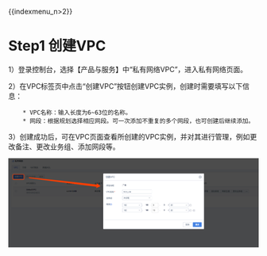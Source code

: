 {{indexmenu_n>2}}

# Step1 创建VPC

1）登录控制台，选择【产品与服务】中“私有网络VPC”，进入私有网络页面。

2）在VPC标签页中点击“创建VPC”按钮创建VPC实例，创建时需要填写以下信息：

``` 
    * VPC名称：输入长度为6~63位的名称。
    * 网段：根据规划选择相应网段。可一次添加不重复的多个网段，也可创建后继续添加。
```

3）创建成功后，可在VPC页面查看所创建的VPC实例，并对其进行管理，例如更改备注、更改业务组、添加网段等。

![image](/images/creat_vpc.png)
